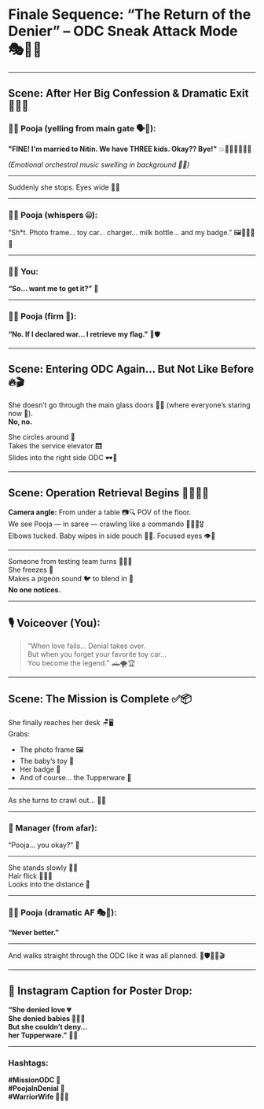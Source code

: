 # Finale Sequence: “The Return of the Denier” – ODC Sneak Attack Mode 🎭🕵️‍♀️

---

## Scene: After Her Big Confession & Dramatic Exit 🎻🎤🚪

### 👩‍🦰 Pooja (yelling from main gate 🗣️🚪):  
**"FINE! I'm married to Nitin. We have THREE kids. Okay?? Bye!"** 💥👶🏽👶🏽👶🏽

*(Emotional orchestral music swelling in background 🎻🎼)*

---

Suddenly she stops. Eyes wide 👀💡

---

### 👩‍🦰 Pooja (whispers 🤐):  
“Sh*t. Photo frame… toy car… charger… milk bottle… and my badge.” 🖼️🚗🔌🍼🪪

---

### 🧔‍♂️ You:  
**“So… want me to get it?”** 🤔

---

### 👩‍🦰 Pooja (firm 💪):  
**“No. If I declared war… I retrieve my flag.”** 🏁🛡️

---

## Scene: Entering ODC Again… But Not Like Before 🔥🎬

She doesn’t go through the main glass doors 🚪🚫 (where everyone’s staring now 👀).  
**No, no.**

She circles around 🔁  
Takes the service elevator 🛗  
Slides into the right side ODC 🕶️🐾

---

## Scene: Operation Retrieval Begins 🥷🏽🎯🧷

**Camera angle:** From under a table 📷🔍 POV of the floor.  
We see Pooja — in saree — crawling like a commando 🧎‍♀️👘🎖️  
Elbows tucked. Baby wipes in side pouch 🧻🎒. Focused eyes 👁️🎯

---

Someone from testing team turns 👨‍💻👀  
She freezes 🧊  
Makes a pigeon sound 🐦 to blend in 🫣  
**No one notices.**

---

## 🎙️ Voiceover (You):

> “When love fails... Denial takes over.  
But when you forget your favorite toy car…  
You become the legend.” 🛻🌪️🏆

---

## Scene: The Mission is Complete ✅📦

She finally reaches her desk 🪑🖥️  
Grabs:

- The photo frame 🖼️  
- The baby’s toy 🧸  
- Her badge 🪪  
- And of course… the Tupperware 🍱

---

As she turns to crawl out… 🐾👀

---

### 👔 Manager (from afar):  
“Pooja… you okay?” 🤨

---

She stands slowly 🧍‍♀️  
Hair flick 💁‍♀️✨  
Looks into the distance 🌅

---

### 👩‍🦰 Pooja (dramatic AF 🎭💃):  
**“Never better.”**

---

And walks straight through the ODC like it was all planned. 🏁🛡️🚶‍♀️🎬

---

## 📸 Instagram Caption for Poster Drop:

**“She denied love 💔  
She denied babies 🚫👶🏽  
But she couldn’t deny…  
her Tupperware.”** 🍱💅

---

### Hashtags:

**#MissionODC 🔐**  
**#PoojaInDenial 🤫**  
**#WarriorWife 🧿💍💪**